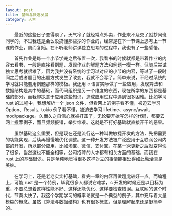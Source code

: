 ```yaml
---
layout: post
title: 基础与快速发展
category: 人生
---
```


&emsp;&emsp;最近的这些日子变得淡了，天气冷了就经常点外卖，作业来不及交了就抄同班同学的。不过我还是会么没搞懂那些抄的作业的，经常是在下一节课上思考上一节课的作业，周而复始。在不听老师讲课独立思考的过程中，我也有了一些感悟。

&emsp;&emsp;首先作业是每一个小节学完之后布置一次，我看书的时候就都是带着作业的内容去看书，一般是直接看例题，发现作业的解题方法和例题一模一样。但随后尝试独立思考就很难了，因为我并没有系统的学习过对应的小节的内容，等过了一段时间之后或者题目的出题方式发生了改变，我就不会写了。简单来说，不经过系统的学习就只能套用例题那样的模板。我还用 c 语言实际做了一些应用，发现算法和数据结构是其中的基础，而代码组织是另一个维度的东西，现在所学的东西都是基础的部分，而我却执念于应用这些知识，造成应用过程中遇到很多困难。比如学习 rust 的过程中，我想解析一个 json 文件，但看网上的例子看不懂，被迫去学习 Option、Result。tokio 例子看不懂，被迫去学习 lifetime、async/await、mod/package。久而久之自信心就被打击了，无论要开始写怎样的代码，都要去网上搜索例子，而且频频报错，举步维艰。这就是不打好基础就直接开干的恶果。

&emsp;&emsp;虽然基础这么重要，但是现在还是流行这一种叫做敏捷开发的方法，先把需要的功能实现，后续再慢慢地优化调整。这一种开发方法被广泛应用于互联网公司内部的开发，所以部分应用，比如淘宝、微信、支付宝，在某一次更新之后就变得快了很多。当然这也不能全相等，公司招聘的人才都有相关方面的基础，而我在 rust 上的基础很少。只是单纯地觉得很多这样对立的事情能相处得如此融洽真是美妙。

&emsp;&emsp;在学习上，还是老老实实打基础，看完一章的内容再做题比较好一点。而编程上，可能 rust 是一个特例，毕竟很多人都说它难学，c 开发的时候还是以目标为重，不要总想着这样性能不好、这样还能优化、这样要检查错误。互联网的这个时代，节奏太快了，我这个学期学习的概率论就是一个典型的例子，其中充斥着大量模糊的概念。虽然《算法与数据结构》也有很多概念，但是理解起来还是挺简单的。